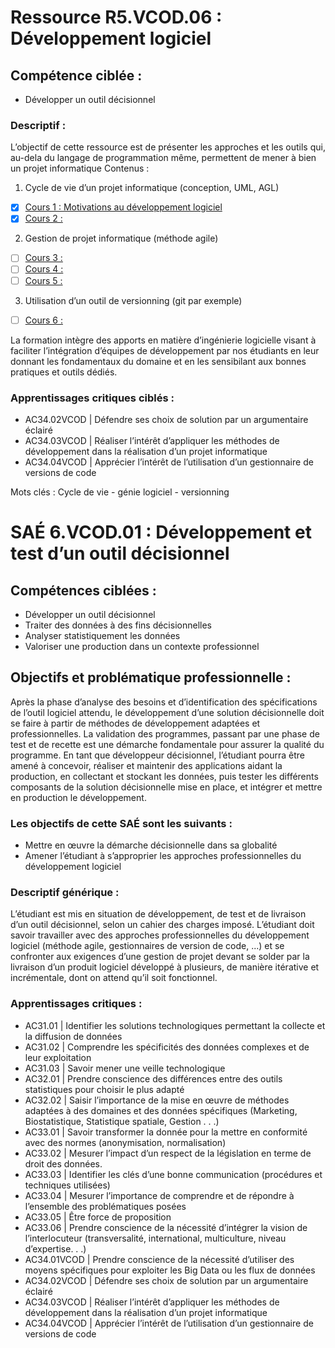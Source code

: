 # Ressource R5.VCOD.06 : Développement logiciel

## Compétence ciblée :
- Développer un outil décisionnel

### Descriptif :
L’objectif de cette ressource est de présenter les approches et les outils qui, au-dela du langage de programmation même,
permettent de mener à bien un projet informatique
Contenus :
1. Cycle de vie d’un projet informatique (conception, UML, AGL)
- [x] [Cours 1 : Motivations au développement logiciel](https://denis-migdal.github.io/Cours/dist/dev/pages/R5-06-VCOD/CM/CM1/)
- [x] [Cours 2 : ]()

2. Gestion de projet informatique (méthode agile)
- [ ] [Cours 3 : ](/R5-VCOD-06/Cours_3/cm.html?titre=Cours%203%20%3A%20coder%20en%20entreprise)
- [ ] [Cours 4 : ](/R5-VCOD-06/Cours_4/cm.html)
- [ ] [Cours 5 : ](/R5-VCOD-06/Cours_5/cm.html)

3. Utilisation d’un outil de versionning (git par exemple)
- [ ] [Cours 6 : ]()

La formation intègre des apports en matière d’ingénierie logicielle visant à faciliter l’intégration d’équipes de développement par
nos étudiants en leur donnant les fondamentaux du domaine et en les sensibilant aux bonnes pratiques et outils dédiés.

### Apprentissages critiques ciblés :
- AC34.02VCOD | Défendre ses choix de solution par un argumentaire éclairé
- AC34.03VCOD | Réaliser l’intérêt d’appliquer les méthodes de développement dans la réalisation d’un projet informatique
- AC34.04VCOD | Apprécier l’intérêt de l’utilisation d’un gestionnaire de versions de code

Mots clés :
Cycle de vie - génie logiciel - versionning

# SAÉ 6.VCOD.01 : Développement et test d’un outil décisionnel

## Compétences ciblées :
- Développer un outil décisionnel
- Traiter des données à des fins décisionnelles
- Analyser statistiquement les données
- Valoriser une production dans un contexte professionnel

## Objectifs et problématique professionnelle :

Après la phase d’analyse des besoins et d’identification des spécifications de l’outil logiciel attendu, le développement d’une
solution décisionnelle doit se faire à partir de méthodes de développement adaptées et professionnelles. La validation des programmes, passant par une phase de test et de recette est une démarche fondamentale pour assurer la qualité du programme.
En tant que développeur décisionnel, l’étudiant pourra être amené à concevoir, réaliser et maintenir des applications aidant la
production, en collectant et stockant les données, puis tester les différents composants de la solution décisionnelle mise en
place, et intégrer et mettre en production le développement.

### Les objectifs de cette SAÉ sont les suivants :
- Mettre en œuvre la démarche décisionnelle dans sa globalité
- Amener l’étudiant à s’approprier les approches professionnelles du développement logiciel

### Descriptif générique :
L’étudiant est mis en situation de développement, de test et de livraison d’un outil décisionnel, selon un cahier des charges
imposé. L’étudiant doit savoir travailler avec des approches professionnelles du développement logiciel (méthode agile, gestionnaires de version de code, ...) et se confronter aux exigences d’une gestion de projet devant se solder par la livraison d’un
produit logiciel développé à plusieurs, de manière itérative et incrémentale, dont on attend qu’il soit fonctionnel.

### Apprentissages critiques :
- AC31.01 | Identifier les solutions technologiques permettant la collecte et la diffusion de données
- AC31.02 | Comprendre les spécificités des données complexes et de leur exploitation
- AC31.03 | Savoir mener une veille technologique
- AC32.01 | Prendre conscience des différences entre des outils statistiques pour choisir le plus adapté
- AC32.02 | Saisir l’importance de la mise en œuvre de méthodes adaptées à des domaines et des données spécifiques (Marketing, Biostatistique, Statistique spatiale, Gestion . . .)
- AC33.01 | Savoir transformer la donnée pour la mettre en conformité avec des normes (anonymisation, normalisation)
- AC33.02 | Mesurer l’impact d’un respect de la législation en terme de droit des données.
- AC33.03 | Identifier les clés d’une bonne communication (procédures et techniques utilisées)
- AC33.04 | Mesurer l’importance de comprendre et de répondre à l’ensemble des problématiques posées
- AC33.05 | Être force de proposition
- AC33.06 | Prendre conscience de la nécessité d’intégrer la vision de l’interlocuteur (transversalité, international, multiculture, niveau d’expertise. . .)
- AC34.01VCOD | Prendre conscience de la nécessité d’utiliser des moyens spécifiques pour exploiter les Big Data ou les flux de données
- AC34.02VCOD | Défendre ses choix de solution par un argumentaire éclairé
- AC34.03VCOD | Réaliser l’intérêt d’appliquer les méthodes de développement dans la réalisation d’un projet informatique
- AC34.04VCOD | Apprécier l’intérêt de l’utilisation d’un gestionnaire de versions de code
